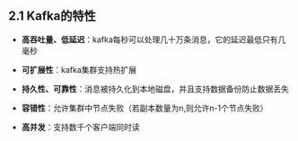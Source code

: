## **2.1 Kafka的特性**

* **高吞吐量、低延迟**：kafka每秒可以处理几十万条消息，它的延迟最低只有几毫秒

* **可扩展性**：kafka集群支持热扩展

* **持久性、可靠性**：消息被持久化到本地磁盘，并且支持数据备份防止数据丢失

* **容错性**：允许集群中节点失败（若副本数量为n,则允许n-1个节点失败）

* **高并发**：支持数千个客户端同时读


